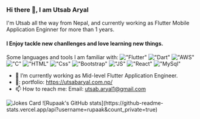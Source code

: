 ### Hi there :wave:, I am Utsab Aryal
I'm Utsab all the way from Nepal, and currently working as  Flutter Mobile  Application Enginner for more than 1 years.
#### I Enjoy tackle new chanllenges and love learning new things.
Some languages and tools I am familiar with:
!["Flutter"](https://img.shields.io/badge/Flutter-e89494?style=for-the-badge&logo=flutter&logoColor=blue)
!["Dart"](https://img.shields.io/badge/Dart-a4a9b2?style=for-the-badge&logo=dart&logoColor=blue)
!["AWS"](https://img.shields.io/badge/AWS-222f40?style=for-the-badge&logo=amazon-aws&logoColor=ec912d)
!["C"](https://img.shields.io/badge/C-00599C?style=for-the-badge&logo=c&logoColor=white)
!["HTML"](https://img.shields.io/badge/HTML5-E34F26?style=for-the-badge&logo=html5&logoColor=white)
!["Css"](https://img.shields.io/badge/CSS3-1572B6?style=for-the-badge&logo=css3&logoColor=white)
!["Bootstrap"](https://img.shields.io/badge/Bootstrap-563D7C?style=for-the-badge&logo=bootstrap&logoColor=white)
!["JS"](https://img.shields.io/badge/JavaScript-F7DF1E?style=for-the-badge&logo=javascript&logoColor=black)
!["React"](https://img.shields.io/badge/React-20232A?style=for-the-badge&logo=react&logoColor=61DAFB)
!["MySql"](https://img.shields.io/badge/MySQL-00000F?style=for-the-badge&logo=mysql&logoColor=white)
- :seedling: I’m currently working as Mid-level Flutter Application Engineer.
- :information_desk_person:: portfolio: https://utsabaryal.com.np/
- :mailbox: How to reach me: Email: utsab.aryal1@gmail.com
<img src="https://readme-jokes.vercel.app/api" alt="Jokes Card" />
![Rupaak's GitHub stats](https://github-readme-stats.vercel.app/api?username=rupaak&count_private=true)
